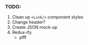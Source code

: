 ### TODO:


1. Clean up `<Link/>` component styles
2. Change header?
2. Create JSON mock-up
3. Redux-ify
   * pfff